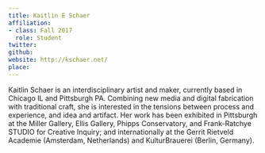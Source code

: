 ```yaml
---
title: Kaitlin E Schaer
affiliation:
- class: Fall 2017
  role: Student
twitter: 
github: 
website: http://kschaer.net/
place: 
---
```

Kaitlin Schaer is an interdisciplinary artist and maker, currently based in Chicago IL and Pittsburgh PA. Combining new media and digital fabrication with traditional craft, she is interested in the tensions between process and experience, and idea and artifact. Her work has been exhibited in Pittsburgh at the Miller Gallery, Ellis Gallery, Phipps Conservatory, and Frank-Ratchye STUDIO for Creative Inquiry; and internationally at the Gerrit Rietveld Academie (Amsterdam, Netherlands) and KulturBrauerei (Berlin, Germany). 